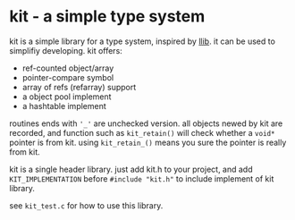 kit - a simple type system
==========================

kit is a simple library for a type system, inspired by [llib][1]. 
it can be used to simplifiy developing. kit offers:
  - ref-counted object/array
  - pointer-compare symbol
  - array of refs (refarray) support
  - a object pool implement
  - a hashtable implement

routines ends with `'_'` are unchecked version. all objects newed by
kit are recorded, and function such as `kit_retain()` will check
whether a `void*` pointer is from kit. using `kit_retain_()` means you
sure the pointer is really from kit.

kit is a single header library. just add kit.h to your project, and
add `KIT_IMPLEMENTATION` before `#include "kit.h"` to include
implement of kit library.

see `kit_test.c` for how to use this library.

[1]: https://github.com/stevedonovan/llib
